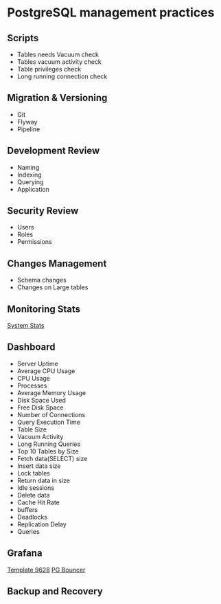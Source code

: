 # PostgreSQL management practices

## Scripts

- Tables needs Vacuum check
- Tables vacuum activity check
- Table privileges check
- Long running connection check

## Migration & Versioning

- Git
- Flyway
- Pipeline

## Development Review

- Naming
- Indexing
- Querying
- Application

## Security Review

- Users
- Roles
- Permissions

## Changes Management

- Schema changes
- Changes on Large tables

## Monitoring Stats

[System Stats](https://www.postgresql.org/docs/current/monitoring-stats.html)

## Dashboard

- Server Uptime
- Average CPU Usage
- CPU Usage
- Processes
- Average Memory Usage
- Disk Space Used
- Free Disk Space
- Number of Connections
- Query Execution Time
- Table Size
- Vacuum Activity
- Long Running Queries
- Top 10 Tables by Size
- Fetch data(SELECT) size
- Insert data size
- Lock tables
- Return data in size
- Idle sessions
- Delete data
- Cache Hit Rate
- buffers
- Deadlocks
- Replication Delay
- Queries

## Grafana

[Template 9628](https://grafana.com/grafana/dashboards/9628-postgresql-database/)
[PG Bouncer](https://grafana.com/grafana/dashboards/9760-postgresql-pgbouncer/)

## Backup and Recovery
